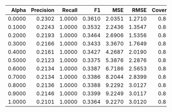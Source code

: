 |   Alpha |   Precision |   Recall |     F1 |    MSE |   RMSE |   Coverage |   Diversity |
|--------:|------------:|---------:|-------:|-------:|-------:|-----------:|------------:|
|  0.0000 |      0.2302 |   1.0000 | 0.3610 | 2.0351 | 1.2710 |     0.8500 |      0.9531 |
|  0.1000 |      0.2243 |   1.0000 | 0.3532 | 2.2436 | 1.3547 |     0.8500 |      0.9531 |
|  0.2000 |      0.2193 |   1.0000 | 0.3464 | 2.6906 | 1.5356 |     0.8500 |      0.9531 |
|  0.3000 |      0.2166 |   1.0000 | 0.3433 | 3.3670 | 1.7649 |     0.8500 |      0.9531 |
|  0.4000 |      0.2161 |   1.0000 | 0.3427 | 4.2687 | 2.0190 |     0.8500 |      0.9531 |
|  0.5000 |      0.2123 |   1.0000 | 0.3375 | 5.3876 | 2.2876 |     0.8500 |      0.9531 |
|  0.6000 |      0.2134 |   1.0000 | 0.3387 | 6.7186 | 2.5653 |     0.8500 |      0.9531 |
|  0.7000 |      0.2134 |   1.0000 | 0.3386 | 8.2044 | 2.8399 |     0.8500 |      0.9531 |
|  0.8000 |      0.2136 |   1.0000 | 0.3388 | 9.2292 | 3.0127 |     0.8500 |      0.9531 |
|  0.9000 |      0.2146 |   1.0000 | 0.3399 | 9.2249 | 3.0117 |     0.8500 |      0.9531 |
|  1.0000 |      0.2101 |   1.0000 | 0.3364 | 9.2270 | 3.0120 |     0.8500 |      0.9531 |